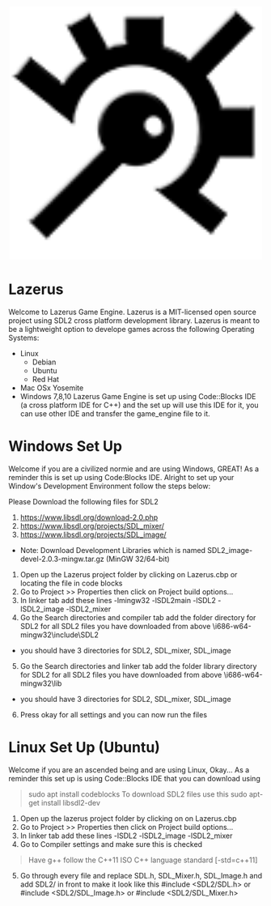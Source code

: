 <p align="center">
<img width="500" height="500" src="assets/images/logo/lazerus-logo.png">
</p>

# Lazerus
Welcome to Lazerus Game Engine. 
Lazerus is a MIT-licensed open source project using SDL2 cross platform development library.
Lazerus is meant to be a lightweight option to develope games across the following Operating Systems:
- Linux
  - Debian
  - Ubuntu
  - Red Hat
- Mac OSx Yosemite
- Windows 7,8,10
Lazerus Game Engine is set up using Code::Blocks IDE (a cross platform IDE for C++)  and the set up will use 
this IDE for it, you can use other IDE and transfer the game_engine file to it.

# Windows Set Up
Welcome if you are a civilized normie and are using Windows, GREAT! As a reminder this is set up using Code:Blocks IDE.
Alright to set up your Window's Development Environment follow the steps below:

Please Download the following files for SDL2 
1) https://www.libsdl.org/download-2.0.php
2) https://www.libsdl.org/projects/SDL_mixer/
3) https://www.libsdl.org/projects/SDL_image/

* Note: Download Development Libraries which is named  SDL2_image-devel-2.0.3-mingw.tar.gz (MinGW 32/64-bit)

1. Open up the Lazerus project folder by clicking on Lazerus.cbp or locating the file in code blocks
2. Go to Project >> Properties then click on Project build options...
3. In linker tab add these lines
    -lmingw32 -lSDL2main -lSDL2 -lSDL2_image -lSDL2_mixer
4. Go the Search directories and compiler tab add the folder directory for SDL2 for all SDL2 files you have downloaded from above
\i686-w64-mingw32\include\SDL2 
* you should have 3 directories for SDL2, SDL_mixer, SDL_image
5. Go the Search directories and linker tab add the folder library directory for SDL2 for all SDL2 files you have downloaded from above
\i686-w64-mingw32\lib
* you should have 3 directories for SDL2, SDL_mixer, SDL_image
6. Press okay for all settings and you can now run the files

# Linux Set Up (Ubuntu)
Welcome if you are an ascended being and are using Linux, Okay... As a reminder this set up is using Code::Blocks IDE that you can download using
> sudo apt install codeblocks
To download SDL2 files use this 
> sudo apt-get install libsdl2-dev
1. Open up the lazerus project folder by clicking on on Lazerus.cbp
2. Go to Project >> Properties then click on Project build options...
3. In linker tab add these lines
-lSDL2 -lSDL2_image -lSDL2_mixer
4. Go to Compiler settings and make sure this is checked
> Have g++ follow the C++11 ISO C++ language standard [-std=c++11]
5. Go through every file and replace SDL.h, SDL_Mixer.h, SDL_Image.h and add SDL2/ in front to make it look like this
#include <SDL2/SDL.h>  or #include <SDL2/SDL_Image.h> or #include <SDL2/SDL_Mixer.h>
